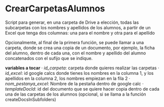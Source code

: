 # CrearCarpetasAlumnos

Script para generar, en una carpeta de Drive a elección, todas las subcarpetas con los nombres y apellidos de los alumnos, a partir de un Excel que tenga dos columnas: una para el nombre y otra para el apellido

Opcionalmente, al final de la primera función, se puede llamar a una carpeta, donde se crea una copia de un documento, por ejemplo, la ficha del alumno, dentro de cada una, con el nombre y apellido del alumno concatenados con el sufijo que se indique.

**variables a tocar**
· *id_carpeta*: carpeta donde quieres realizar las carpetas
· *id_excel*: id google calcs donde tienes los nombres en la columna 1, y los apellidos en la columna 2, los nombres empiezan en la fila 2 
· *nom_pestanya_excel*: Nombre de la pestaña dentro de google calc
· *templateDocId*: id del documento que se quiere hacer copia dentro de cada una de las carpetas de los alumnos (opcional, si se llama a la función createDocsInSubfolders)
